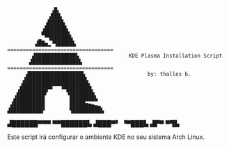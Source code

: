                    ▄
                  ▟█▙
                 ▟███▙
                ▟█████▙
               ▟███████▙
              ▂▔▀▜██████▙
             ▟██▅▂▝▜█████▙               ==================================
            ▟█████████████▙                KDE Plasma Installation Script
           ▟███████████████▙             ==================================
          ▟█████████████████▙                    by: thalles b.
         ▟███████████████████▙
        ▟█████████▛▀▀▜████████▙
       ▟████████▛      ▜███████▙
      ▟█████████        ████████▙
     ▟██████████        █████▆▅▄▃▂
    ▟██████████▛        ▜█████████▙
   ▟██████▀▀▀              ▀▀██████▙
  ▟███▀▘                       ▝▀███▙
 ▟▛▀                               ▀▜▙





Este script irá configurar o ambiente KDE no seu sistema Arch Linux.
